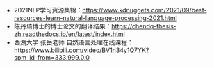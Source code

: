 - 2021NLP学习资源集锦：https://www.kdnuggets.com/2021/09/best-resources-learn-natural-language-processing-2021.html
- 陈丹琦博士的博士论文的翻译结果：https://chendq-thesis-zh.readthedocs.io/en/latest/index.html
- 西湖大学 张岳老师 自然语言处理在线课程：https://www.bilibili.com/video/BV1n34y1Q7YK?spm_id_from=333.999.0.0
